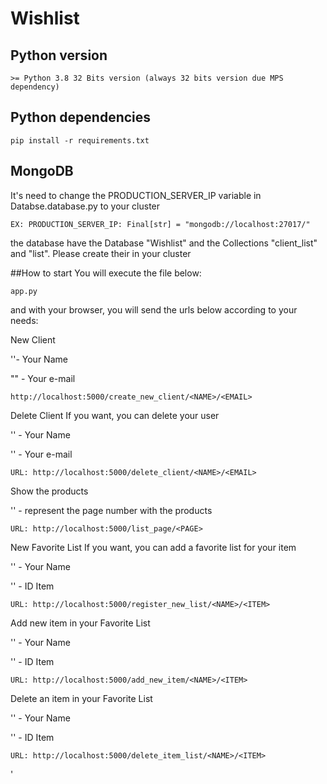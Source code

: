 # Wishlist

## Python version

    >= Python 3.8 32 Bits version (always 32 bits version due MPS dependency)

## Python dependencies

    pip install -r requirements.txt

## MongoDB
It's need to change the PRODUCTION_SERVER_IP variable in Databse.database.py to your cluster
    
    EX: PRODUCTION_SERVER_IP: Final[str] = "mongodb://localhost:27017/"
    
the database have the Database "Wishlist" and the Collections "client_list" and "list".
Please create their in your cluster 

##How to start
You will execute the file below:

    app.py
    
and with your browser, you will send the urls below according to your needs:
    
New Client

'<NAME>'- Your Name
  
"<EMAIL>" - Your e-mail
    
    http://localhost:5000/create_new_client/<NAME>/<EMAIL>

Delete Client
If you want, you can delete your user
  
'<NAME>' - Your Name
  
'<EMAIL>' - Your e-mail
    
    URL: http://localhost:5000/delete_client/<NAME>/<EMAIL>
   
   
Show the products
  
'<PAGE>' - represent the page number with the products

    URL: http://localhost:5000/list_page/<PAGE>
    
New Favorite List
If you want, you can add a favorite list for your item
  
'<NAME>' - Your Name
  
'<ITEM>' - ID Item
    
    URL: http://localhost:5000/register_new_list/<NAME>/<ITEM>
    
Add new item in your Favorite List
  
'<NAME>' - Your Name
  
'<ITEM>' - ID Item
    
    URL: http://localhost:5000/add_new_item/<NAME>/<ITEM>
    
Delete an item in your Favorite List
  
'<NAME>' - Your Name
  
'<ITEM>' - ID Item
    
    URL: http://localhost:5000/delete_item_list/<NAME>/<ITEM>
'
